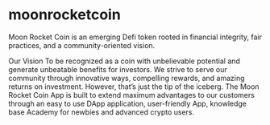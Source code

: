 # moonrocketcoin
Moon Rocket Coin is an emerging Defi token rooted in financial integrity, fair practices, and a community-oriented vision.

Our Vision 
To be recognized as a coin with unbelievable potential and generate unbeatable benefits for investors. We strive to serve our community through innovative ways, compelling rewards, and amazing returns on investment. However, that’s just the tip of the iceberg. The Moon Rocket Coin App is built to extend maximum advantages to our customers through an easy to use DApp application, user-friendly App, knowledge base Academy for newbies and advanced crypto users. 
